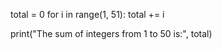 total = 0
for i in range(1, 51):
    total += i

print("The sum of integers from 1 to 50 is:", total)

